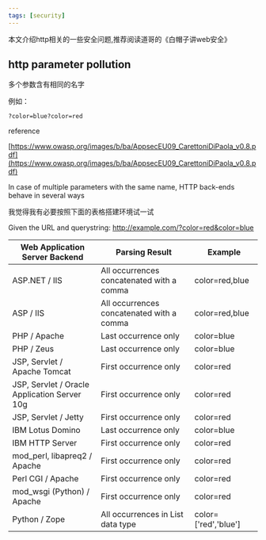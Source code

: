 ```yaml
---
tags: [security]
---
```

本文介绍http相关的一些安全问题,推荐阅读道哥的《白帽子讲web安全》

## http parameter pollution

多个参数含有相同的名字

例如：
```
?color=blue?color=red
```

reference

[https://www.owasp.org/images/b/ba/AppsecEU09_CarettoniDiPaola_v0.8.pdf](https://www.owasp.org/images/b/ba/AppsecEU09_CarettoniDiPaola_v0.8.pdf)

In case of multiple parameters with the same name, HTTP back-ends behave in several ways

我觉得我有必要按照下面的表格搭建环境试一试

Given the URL and querystring: http://example.com/?color=red&color=blue

|Web Application Server Backend |Parsing Result |Example|
|-------------------------------|---------------|-------|
|ASP.NET / IIS|All occurrences concatenated with a comma|color=red,blue|
|ASP / IIS|All occurrences concatenated with a comma|color=red,blue|
|PHP / Apache|	Last occurrence only|	color=blue|
|PHP / Zeus|	Last occurrence only|	color=blue|
|JSP, Servlet / Apache Tomcat|	First occurrence only|	color=red|
|JSP, Servlet / Oracle Application Server 10g|	First occurrence only|	color=red|
|JSP, Servlet / Jetty|	First occurrence only|	color=red|
|IBM Lotus Domino|	Last occurrence only|	color=blue|
|IBM HTTP Server|	First occurrence only|	color=red|
|mod_perl, libapreq2 / Apache|	First occurrence only|	color=red|
|Perl CGI / Apache|	First occurrence only|	color=red|
|mod_wsgi (Python) / Apache|	First occurrence only|	color=red|
|Python / Zope|	All occurrences in List data type|	color=['red','blue']|
